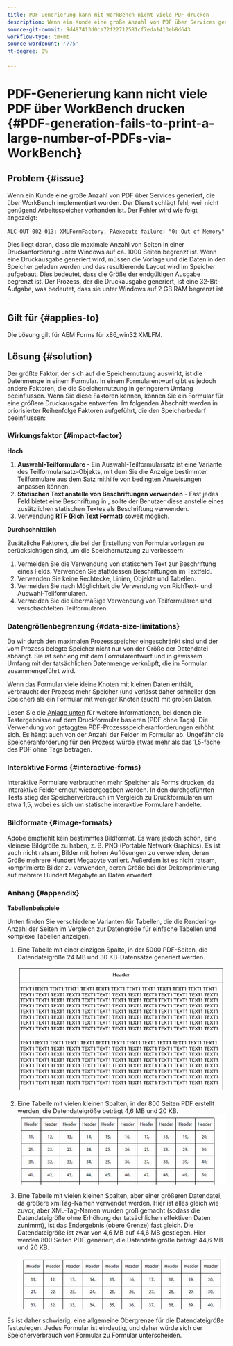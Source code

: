 ```yaml
---
title: PDF-Generierung kann mit WorkBench nicht viele PDF drucken
description: Wenn ein Kunde eine große Anzahl von PDF über Services generiert, die über WorkBench implementiert wurden, schlägt der Druckdienst fehl.
source-git-commit: 9d497413d0ca72f22712581cf7eda1413eb8d643
workflow-type: tm+mt
source-wordcount: '775'
ht-degree: 0%

---
```


# PDF-Generierung kann nicht viele PDF über WorkBench drucken {#PDF-generation-fails-to-print-a-large-number-of-PDFs-via-WorkBench}

## Problem {#issue}

Wenn ein Kunde eine große Anzahl von PDF über Services generiert, die über WorkBench implementiert wurden. Der Dienst schlägt fehl, weil nicht genügend Arbeitsspeicher vorhanden ist. Der Fehler wird wie folgt angezeigt:

`ALC-OUT-002-013: XMLFormFactory, PAexecute failure: "0: Out of Memory"`

<!-- Attached is a simplified template (BollatoRiservatiLandscape_table_simple.xdp) that simulates the problem.
Using the Designer, if we associate the template "BollatoRiservatiLandscape_table_semplice.xdp" with the XML file "BollatoRiservati.xml" during the generation of the pdf, the process comes to occupy 1.6 Gb of RAM. On the server side, with the complete template, the pdf generation process breaks down, occupying 2 GB of RAM.-->

Dies liegt daran, dass die maximale Anzahl von Seiten in einer Druckanforderung unter Windows auf ca. 1000 Seiten begrenzt ist. Wenn eine Druckausgabe generiert wird, müssen die Vorlage und die Daten in den Speicher geladen werden und das resultierende Layout wird im Speicher aufgebaut. Dies bedeutet, dass die Größe der endgültigen Ausgabe begrenzt ist. Der Prozess, der die Druckausgabe generiert, ist eine 32-Bit-Aufgabe, was bedeutet, dass sie unter Windows auf 2 GB RAM begrenzt ist <!--and 4 GB on UNIX-->.

## Gilt für {#applies-to}

Die Lösung gilt für AEM Forms <!--JEE Server and AEM Forms on OSGi Server--> für x86_win32 XMLFM.

## Lösung {#solution}

Der größte Faktor, der sich auf die Speichernutzung auswirkt, ist die Datenmenge in einem Formular. In einem Formularentwurf gibt es jedoch andere Faktoren, die die Speichernutzung in geringerem Umfang beeinflussen. Wenn Sie diese Faktoren kennen, können Sie ein Formular für eine größere Druckausgabe entwerfen. Im folgenden Abschnitt werden in priorisierter Reihenfolge Faktoren aufgeführt, die den Speicherbedarf beeinflussen:

### Wirkungsfaktor {#impact-factor}

**Hoch**

1. **Auswahl-Teilformulare** - Ein Auswahl-Teilformularsatz ist eine Variante des Teilformularsatz-Objekts, mit dem Sie die Anzeige bestimmter Teilformulare aus dem Satz mithilfe von bedingten Anweisungen anpassen können.
1. **Statischen Text anstelle von Beschriftungen verwenden** - Fast jedes Feld bietet eine Beschriftung in , sollte der Benutzer diese anstelle eines zusätzlichen statischen Textes als Beschriftung verwenden.
1. Verwendung **RTF (Rich Text Format)** soweit möglich.

**Durchschnittlich**

Zusätzliche Faktoren, die bei der Erstellung von Formularvorlagen zu berücksichtigen sind, um die Speichernutzung zu verbessern:

1. Vermeiden Sie die Verwendung von statischem Text zur Beschriftung eines Felds. Verwenden Sie stattdessen Beschriftungen im Textfeld.
2. Verwenden Sie keine Rechtecke, Linien, Objekte und Tabellen.
3. Vermeiden Sie nach Möglichkeit die Verwendung von RichText- und Auswahl-Teilformularen.
4. Vermeiden Sie die übermäßige Verwendung von Teilformularen und verschachtelten Teilformularen.

### Datengrößenbegrenzung {#data-size-limitations}

Da wir durch den maximalen Prozessspeicher eingeschränkt sind und der vom Prozess belegte Speicher nicht nur von der Größe der Datendatei abhängt. Sie ist sehr eng mit dem Formularentwurf und in gewissem Umfang mit der tatsächlichen Datenmenge verknüpft, die im Formular zusammengeführt wird.

Wenn das Formular viele kleine Knoten mit kleinen Daten enthält, verbraucht der Prozess mehr Speicher (und verlässt daher schneller den Speicher) als ein Formular mit weniger Knoten (auch) mit großen Daten.

Lesen Sie die [Anlage unten](#appendix) für weitere Informationen, bei denen die Testergebnisse auf dem Druckformular basieren (PDF ohne Tags). Die Verwendung von getaggten PDF-Prozessspeicheranforderungen erhöht sich. Es hängt auch von der Anzahl der Felder im Formular ab. Ungefähr die Speicheranforderung für den Prozess würde etwas mehr als das 1,5-fache des PDF ohne Tags betragen.

### Interaktive Forms {#interactive-forms}

Interaktive Formulare verbrauchen mehr Speicher als Forms drucken, da interaktive Felder erneut wiedergegeben werden. In den durchgeführten Tests stieg der Speicherverbrauch im Vergleich zu Druckformularen um etwa 1,5, wobei es sich um statische interaktive Formulare handelte.

### Bildformate {#image-formats}

Adobe empfiehlt kein bestimmtes Bildformat. Es wäre jedoch schön, eine kleinere Bildgröße zu haben, z. B. PNG (Portable Network Graphics). Es ist auch nicht ratsam, Bilder mit hohen Auflösungen zu verwenden, deren Größe mehrere Hundert Megabyte variiert. Außerdem ist es nicht ratsam, komprimierte Bilder zu verwenden, deren Größe bei der Dekomprimierung auf mehrere Hundert Megabyte an Daten erweitert.

### Anhang {#appendix}

**Tabellenbeispiele**

Unten finden Sie verschiedene Varianten für Tabellen, die die Rendering-Anzahl der Seiten im Vergleich zur Datengröße für einfache Tabellen und komplexe Tabellen anzeigen.

1. Eine Tabelle mit einer einzigen Spalte, in der 5000 PDF-Seiten, die Datendateigröße 24 MB und 30 KB-Datensätze generiert werden.

   ![table_single_column](/help/forms/using/assets/table_single_column.png)

1. Eine Tabelle mit vielen kleinen Spalten, in der 800 Seiten PDF erstellt werden, die Datendateigröße beträgt 4,6 MB und 20 KB.
   ![table_many_small_columns](/help/forms/using/assets/table_many_small_columns.png)

1. Eine Tabelle mit vielen kleinen Spalten, aber einer größeren Datendatei, da größere xmlTag-Namen verwendet werden.
Hier ist alles gleich wie zuvor, aber XML-Tag-Namen wurden groß gemacht (sodass die Datendateigröße ohne Erhöhung der tatsächlichen effektiven Daten zunimmt), ist das Endergebnis (obere Grenze) fast gleich. Die Datendateigröße ist zwar von 4,6 MB auf 44,6 MB gestiegen. Hier werden 800 Seiten PDF generiert, die Datendateigröße beträgt 44,6 MB und 20 KB.

   ![table_greater_xml_tagname](/help/forms/using/assets/table_bigger_xml_tagname.png)

Es ist daher schwierig, eine allgemeine Obergrenze für die Datendateigröße festzulegen. Jedes Formular ist eindeutig, und daher würde sich der Speicherverbrauch von Formular zu Formular unterscheiden.